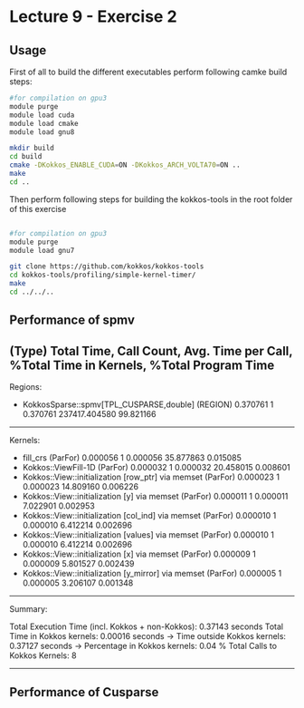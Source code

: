 # Lecture 9 - Exercise 2
## Usage

First of all to build the different executables perform following camke build steps:

```bash
#for compilation on gpu3
module purge
module load cuda
module load cmake
module load gnu8

mkdir build
cd build
cmake -DKokkos_ENABLE_CUDA=ON -DKokkos_ARCH_VOLTA70=ON ..
make
cd ..
```

Then perform following steps for building the kokkos-tools in the root folder of this exercise

```bash

#for compilation on gpu3
module purge
module load gnu7

git clone https://github.com/kokkos/kokkos-tools
cd kokkos-tools/profiling/simple-kernel-timer/
make
cd ../../..
```


## Performance of spmv

 (Type)   Total Time, Call Count, Avg. Time per Call, %Total Time in Kernels, %Total Program Time
-------------------------------------------------------------------------

Regions: 

- KokkosSparse::spmv[TPL_CUSPARSE,double]
 (REGION)   0.370761 1 0.370761 237417.404580 99.821166

-------------------------------------------------------------------------
Kernels: 

- fill_crs
 (ParFor)   0.000056 1 0.000056 35.877863 0.015085
- Kokkos::ViewFill-1D
 (ParFor)   0.000032 1 0.000032 20.458015 0.008601
- Kokkos::View::initialization [row_ptr] via memset
 (ParFor)   0.000023 1 0.000023 14.809160 0.006226
- Kokkos::View::initialization [y] via memset
 (ParFor)   0.000011 1 0.000011 7.022901 0.002953
- Kokkos::View::initialization [col_ind] via memset
 (ParFor)   0.000010 1 0.000010 6.412214 0.002696
- Kokkos::View::initialization [values] via memset
 (ParFor)   0.000010 1 0.000010 6.412214 0.002696
- Kokkos::View::initialization [x] via memset
 (ParFor)   0.000009 1 0.000009 5.801527 0.002439
- Kokkos::View::initialization [y_mirror] via memset
 (ParFor)   0.000005 1 0.000005 3.206107 0.001348

-------------------------------------------------------------------------
Summary:

Total Execution Time (incl. Kokkos + non-Kokkos):                   0.37143 seconds
Total Time in Kokkos kernels:                                       0.00016 seconds
   -> Time outside Kokkos kernels:                                  0.37127 seconds
   -> Percentage in Kokkos kernels:                                    0.04 %
Total Calls to Kokkos Kernels:                                            8

-------------------------------------------------------------------------

## Performance of Cusparse